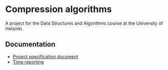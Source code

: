 # Compression algorithms
A project for the Data Structures and Algorithms course at the University of Helsinki.

## Documentation
* [Project specification document](https://github.com/aleksinuora/compressionalgos/blob/master/compressionalgos/documentation/Project%20specification.md)
* [Time reporting](https://github.com/aleksinuora/compressionalgos/blob/master/compressionalgos/documentation/Time%20report.md)
